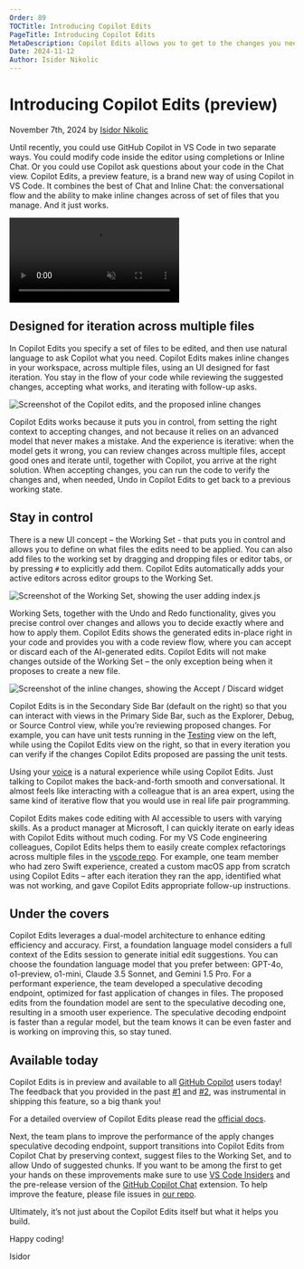 ```yaml
---
Order: 89
TOCTitle: Introducing Copilot Edits
PageTitle: Introducing Copilot Edits
MetaDescription: Copilot Edits allows you to get to the changes you need in your workspace, across multiple files, using a UI designed for fast iteration. You can specify a set of files to be edited, and then use natural language to simply ask Copilot what you need. You stay in the flow of your code while reviewing the suggested changes, accepting what works, and iterating with follow-up asks.
Date: 2024-11-12
Author: Isidor Nikolic
---
```


# Introducing Copilot Edits (preview)

November 7th, 2024 by [Isidor Nikolic](https://x.com/isidorn)

Until recently, you could use GitHub Copilot in VS Code in two separate ways. You could modify code inside the editor using completions or Inline Chat. Or you could use Copilot ask questions about your code in the Chat view. Copilot Edits, a preview feature, is a brand new way of using Copilot in VS Code. It combines the best of Chat and Inline Chat: the conversational flow and the ability to make inline changes across of set of files that you manage. And it just works.

<video src="blog-video-demo.mp4" title="Copilot Edits video" autoplay muted controls></video>

## Designed for iteration across multiple files

In Copilot Edits you specify a set of files to be edited, and then use natural language to ask Copilot what you need. Copilot Edits makes inline changes in your workspace, across multiple files, using an UI designed for fast iteration. You stay in the flow of your code while reviewing the suggested changes, accepting what works, and iterating with follow-up asks.

![Screenshot of the Copilot edits, and the proposed inline changes](copilot-edits.png)

Copilot Edits works because it puts you in control, from setting the right context to accepting changes, and not because it relies on an advanced model that never makes a mistake. And the experience is iterative: when the model gets it wrong, you can review changes across multiple files, accept good ones and iterate until, together with Copilot, you arrive at the right solution. When accepting changes, you can run the code to verify the changes and, when needed, Undo in Copilot Edits to get back to a previous working state.

## Stay in control

There is a new UI concept – the Working Set - that puts you in control and allows you to define on what files the edits need to be applied. You can also add files to the working set by dragging and dropping files or editor tabs, or by pressing `#` to explicitly add them. Copilot Edits automatically adds your active editors across editor groups to the Working Set.

![Screenshot of the Working Set, showing the user adding index.js](working-set.png)

Working Sets, together with the Undo and Redo functionality, gives you precise control over changes and allows you to decide exactly where and how to apply them. Copilot Edits shows the generated edits in-place right in your code and provides you with a code review flow, where you can accept or discard each of the AI-generated edits. Copilot Edits will not make changes outside of the Working Set – the only exception being when it proposes to create a new file.

![Screenshot of the inline changes, showing the Accept / Discard widget](changes.png)

Copilot Edits is in the Secondary Side Bar (default on the right) so that you can interact with views in the Primary Side Bar, such as the Explorer, Debug, or Source Control view, while you’re reviewing proposed changes. For example, you can have unit tests running in the [Testing](https://code.visualstudio.com/docs/editor/testing) view on the left, while using the Copilot Edits view on the right, so that in every iteration you can verify if the changes Copilot Edits proposed are passing the unit tests.

Using your [voice](https://code.visualstudio.com/docs/editor/voice) is a natural experience while using Copilot Edits. Just talking to Copilot makes the back-and-forth smooth and conversational. It almost feels like interacting with a colleague that is an area expert, using the same kind of iterative flow that you would use in real life pair programming.

Copilot Edits makes code editing with AI accessible to users with varying skills. As a product manager at Microsoft, I can quickly iterate on early ideas with Copilot Edits without much coding. For my VS Code engineering colleagues, Copilot Edits helps them to easily create complex refactorings across multiple files in the [vscode repo](https://github.com/microsoft/vscode). For example, one team member who had zero Swift experience, created a custom macOS app from scratch using Copilot Edits – after each iteration they ran the app, identified what was not working, and gave Copilot Edits appropriate follow-up instructions.

## Under the covers

Copilot Edits leverages a dual-model architecture to enhance editing efficiency and accuracy. First, a foundation language model considers a full context of the Edits session to generate initial edit suggestions. You can choose the foundation language model that you prefer between: GPT-4o, o1-preview, o1-mini, Claude 3.5 Sonnet, and Gemini 1.5 Pro. For a performant experience, the team developed a speculative decoding endpoint, optimized for fast application of changes in files. The proposed edits from the foundation model are sent to the speculative decoding one, resulting in a smooth user experience.  The speculative decoding endpoint is faster than a regular model, but the team knows it can be even faster and is working on improving this, so stay tuned.

## Available today

Copilot Edits is in preview and available to all [GitHub Copilot]( https://marketplace.visualstudio.com/items?itemName=GitHub.copilot) users today! The feedback that you provided in the past [#1](https://github.com/microsoft/vscode-copilot-release/issues/95) and [#2](https://github.com/microsoft/vscode-copilot-release/issues/1098), was instrumental in shipping this feature, so a big thank you!

For a detailed overview of Copilot Edits please read the [official docs](https://code.visualstudio.com/docs/copilot/copilot-edits).

Next, the team plans to improve the performance of the apply changes speculative decoding endpoint, support transitions into Copilot Edits from Copilot Chat by preserving context, suggest files to the Working Set, and to allow Undo of suggested chunks.
If you want to be among the first to get your hands on these improvements make sure to use [VS Code Insiders]( https://code.visualstudio.com/insiders/) and the pre-release version of the [GitHub Copilot Chat]( https://marketplace.visualstudio.com/items?itemName=GitHub.copilot-chat) extension. To help improve the feature, please file issues in [our repo](https://github.com/microsoft/vscode-copilot-release).

Ultimately, it’s not just about the Copilot Edits itself but what it helps you build.

Happy coding!

Isidor
